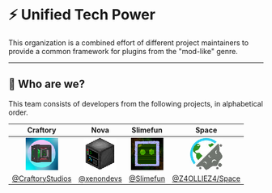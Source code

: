 # :zap: Unified Tech Power
This organization is a combined effort of different project maintainers to provide a common framework for plugins from the "mod-like" genre.

---

## :busts_in_silhouette: Who are we?
This team consists of developers from the following projects, in alphabetical order.

| Craftory | Nova | Slimefun | Space |
| :------: | :--: | :------: | :---: |
| ![craftory](./assets/craftory.png) | ![nova](./assets/nova.png) | ![slimefun](./assets/slimefun.png) | ![space](./assets/space.png) |
| [@CraftoryStudios](https://github.com/CraftoryStudios) | [@xenondevs](https://github.com/xenondevs) | [@Slimefun](https://github.com/Slimefun) | [@Z4OLLIEZ4/Space](https://github.com/Z4OLLIEZ4/Space) |
